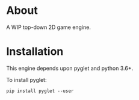
# About
A WIP top-down 2D game engine.

# Installation
This engine depends upon pyglet and python 3.6+.

To install pyglet:
```
pip install pyglet --user
```

